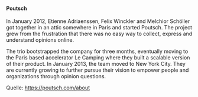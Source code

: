 #### Poutsch

In January 2012, Etienne Adriaenssen, Felix Winckler and Melchior Schöller got together in an attic somewhere in Paris and started Poutsch. The project grew from the frustration that there was no easy way to collect, express and understand opinions online.

The trio bootstrapped the company for three months, eventually moving to the Paris based accelerator Le Camping where they built a scalable version of their product. In January 2013, the team moved to New York City. They are currently growing to further pursue their vision to empower people and organizations through opinion questions.

Quelle: https://poutsch.com/about